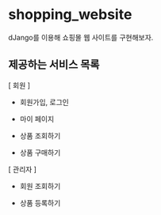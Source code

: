 # shopping_website

dJango를 이용해 쇼핑몰 웹 사이트를 구현해보자.

## 제공하는 서비스 목록

[ 회원 ]

- 회원가입, 로그인

- 마이 페이지

- 상품 조회하기

- 상품 구매하기

[ 관리자 ] 

- 회원 조회하기

- 상품 등록하기
